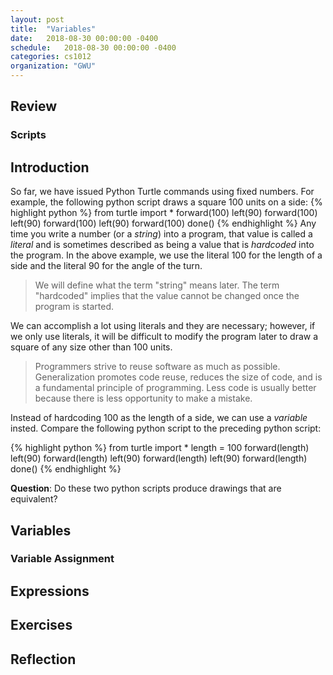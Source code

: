 ```yaml
---
layout: post
title:  "Variables"
date:   2018-08-30 00:00:00 -0400
schedule:   2018-08-30 00:00:00 -0400
categories: cs1012
organization: "GWU"
---
```

<head>
  <link href="/css/syntax.css" rel="stylesheet">
</head>

## Review

### Scripts

## Introduction
So far, we have issued Python Turtle commands using fixed numbers.  For example, the following python script draws a square 100 units on a side:
{% highlight python %}
from turtle import *
forward(100)
left(90)
forward(100)
left(90)
forward(100)
left(90)
forward(100)
done()
{% endhighlight %}
Any time you write a number (or a _string_) into a program, that value is called a _literal_ and is sometimes described as being a value that is _hardcoded_ into the program.  In the above example, we use the literal 100 for the length of a side and the literal 90 for the angle of the turn.
> We will define what the term "string" means later.  The term "hardcoded" implies that the value cannot be changed once the program is started.

We can accomplish a lot using literals and they are necessary; however, if we only use literals, it will be difficult to modify the program later to draw a square of any size other than 100 units.  

> Programmers strive to reuse software as much as possible.  Generalization promotes code reuse, reduces the size of code, and is a fundamental principle of programming. Less code is usually better because there is less opportunity to make a mistake.

Instead of hardcoding 100 as the length of a side, we can use a _variable_ insted.  Compare the following python script to the preceding python script:

{% highlight python %}
from turtle import *
length = 100
forward(length)
left(90)
forward(length)
left(90)
forward(length)
left(90)
forward(length)
done()
{% endhighlight %}

**Question**: Do these two python scripts produce drawings that are equivalent?

## Variables

### Variable Assignment

## Expressions

## Exercises

## Reflection
